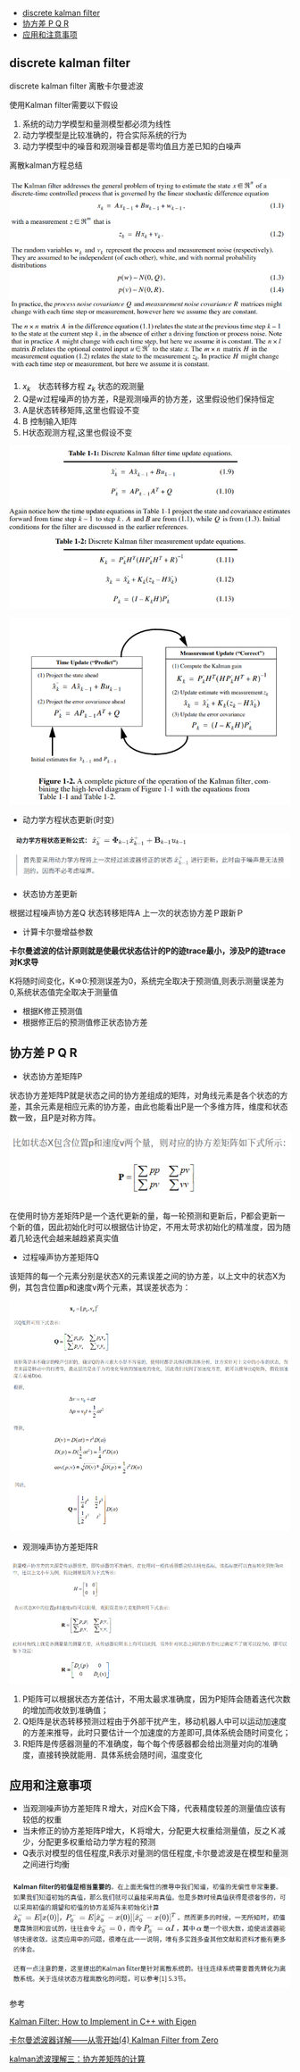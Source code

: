 - [discrete kalman filter](#discrete-kalman-filter)
- [协方差 P Q R](#协方差-p-q-r)
- [应用和注意事项](#应用和注意事项)


## discrete kalman filter

discrete kalman filter 离散卡尔曼滤波

使用Kalman filter需要以下假设

1. 系统的动力学模型和量测模型都必须为线性
2. 动力学模型是比较准确的，符合实际系统的行为
3. 动力学模型中的噪音和观测噪音都是零均值且方差已知的白噪声

离散kalman方程总结

![](./img/discrete_kalman_filter/img1.png)

1. $x_k$　状态转移方程 $z_k$ 状态的观测量
2. Q是w过程噪声的协方差，R是观测噪声的协方差，这里假设他们保持恒定
3. A是状态转移矩阵,这里也假设不变
4. B 控制输入矩阵
5. H状态观测方程,这里也假设不变

![](./img/discrete_kalman_filter/img2.png)

![](./img/discrete_kalman_filter/img3.png)

- 动力学方程状态更新(时变)

![](./img/discrete_kalman_filter/img4.png)

- 状态协方差更新

根据过程噪声协方差Q 状态转移矩阵A 上一次的状态协方差Ｐ跟新Ｐ

- 计算卡尔曼增益参数

**卡尔曼滤波的估计原则就是使最优状态估计的P的迹trace最小，涉及P的迹trace对K求导**

K将随时间变化，K=>0:预测误差为0，系统完全取决于预测值,则表示测量误差为0,系统状态值完全取决于测量值

- 根据K修正预测值
- 根据修正后的预测值修正状态协方差

## 协方差 P Q R

- 状态协方差矩阵P

状态协方差矩阵P就是状态之间的协方差组成的矩阵，对角线元素是各个状态的方差，其余元素是相应元素的协方差，由此也能看出P是一个多维方阵，维度和状态数一致，且P是对称方阵。

![](./img/discrete_kalman_filter/img5.png)

在使用时协方差矩阵P是一个迭代更新的量，每一轮预测和更新后，P都会更新一个新的值，因此初始化时可以根据估计协定，不用太苛求初始化的精准度，因为随着几轮迭代会越来越趋紧真实值

- 过程噪声协方差矩阵Q

该矩阵的每一个元素分别是状态X的元素误差之间的协方差，以上文中的状态X为例，其包含位置p和速度v两个元素，其误差状态为：

![](./img/discrete_kalman_filter/img6.png)

- 观测噪声协方差矩阵R

![](./img/discrete_kalman_filter/img7.png)

1. P矩阵可以根据状态方差估计，不用太最求准确度，因为P矩阵会随着迭代次数的增加而收敛到准确值；
2. Q矩阵是状态转移预测过程由于外部干扰产生，移动机器人中可以运动加速度的方差来推导，此时只要估计一个加速度的方差即可,具体系统会随时间变化；
3. R矩阵是传感器测量的不准确度，每个每个传感器都会给出测量对向的准确度，直接转换就能用．具体系统会随时间，温度变化

## 应用和注意事项

- 当观测噪声协方差矩阵Ｒ增大，对应K会下降，代表精度较差的测量值应该有较低的权重
- 当未修正的协方差矩阵P增大，Ｋ将增大，分配更大权重给测量值，反之Ｋ减少，分配更多权重给动力学方程的预测
- Q表示对模型的信任程度,R表示对量测的信任程度,卡尔曼滤波是在模型和量测之间进行均衡

![](./img/discrete_kalman_filter/img8.png)

参考

[Kalman Filter: How to Implement in C++ with Eigen](https://codingcorner.org/kalman-filter-cpp-eigen-cmake/)

[卡尔曼滤波器详解——从零开始(4) Kalman Filter from Zero](https://zhuanlan.zhihu.com/p/340523145)

[kalman滤波理解三：协方差矩阵的计算](https://blog.csdn.net/u011362822/article/details/95905113)

